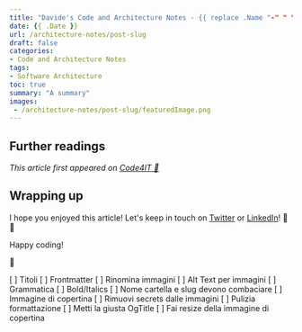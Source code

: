 ```yaml
---
title: "Davide's Code and Architecture Notes - {{ replace .Name "-" " " | title }}"
date: {{ .Date }}
url: /architecture-notes/post-slug
draft: false
categories:
- Code and Architecture Notes
tags:
- Software Architecture
toc: true
summary: "A summary"
images:
 - /architecture-notes/post-slug/featuredImage.png
---
```



## Further readings

_This article first appeared on [Code4IT 🐧](https://www.code4it.dev/)_


## Wrapping up


I hope you enjoyed this article! Let's keep in touch on [Twitter](https://twitter.com/BelloneDavide) or [LinkedIn](https://www.linkedin.com/in/BelloneDavide/)! 🤜🤛

Happy coding!

🐧


[ ] Titoli
[ ] Frontmatter
[ ] Rinomina immagini
[ ] Alt Text per immagini
[ ] Grammatica
[ ] Bold/Italics
[ ] Nome cartella e slug devono combaciare
[ ] Immagine di copertina
[ ] Rimuovi secrets dalle immagini
[ ] Pulizia formattazione
[ ] Metti la giusta OgTitle
[ ] Fai resize della immagine di copertina